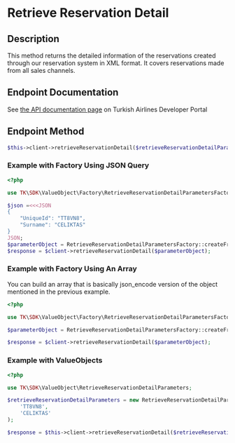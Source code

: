# Retrieve Reservation Detail

## Description

This method returns the detailed information of the reservations created through our reservation system in XML format. It covers reservations made from all sales channels.
 
## Endpoint Documentation

See [the API documentation page](https://developer.turkishairlines.com/documentation/retrieveReservationDetail) on Turkish Airlines Developer Portal

## Endpoint Method

```php
$this->client->retrieveReservationDetail($retrieveReservationDetailParameters);

```

### Example with Factory Using JSON Query

```php
<?php

use TK\SDK\ValueObject\Factory\RetrieveReservationDetailParametersFactory;

$json =<<<JSON
{
    "UniqueId": "TT8VN8",
    "Surname": "CELIKTAS"
}
JSON;
$parameterObject = RetrieveReservationDetailParametersFactory::createFromJson($json);
$response = $client->retrieveReservationDetail($parameterObject);

```

### Example with Factory Using An Array

You can build an array that is basically json_encode version of the object mentioned in the previous example.

```php
<?php

use TK\SDK\ValueObject\Factory\RetrieveReservationDetailParametersFactory;

$parameterObject = RetrieveReservationDetailParametersFactory::createFromArray($parametersArray);

$response = $client->retrieveReservationDetail($parameterObject);

```


### Example with ValueObjects

```php
<?php

use TK\SDK\ValueObject\RetrieveReservationDetailParameters;

$retrieveReservationDetailParameters = new RetrieveReservationDetailParameters(
	'TT8VN8',
	'CELIKTAS'
);

$response = $this->client->retrieveReservationDetail($retrieveReservationDetailParameters);

```